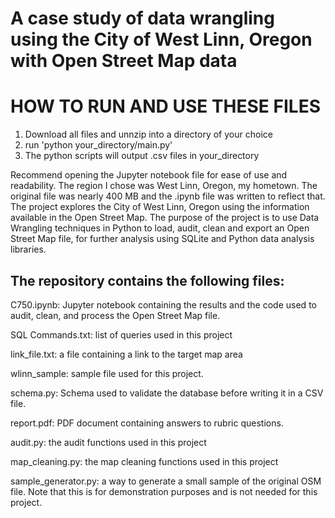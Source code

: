 # A case study of data wrangling using the City of West Linn, Oregon with Open Street Map data

# HOW TO RUN AND USE THESE FILES
1. Download all files and unnzip into a directory of your choice
2. run 'python your_directory/main.py'
3. The python scripts will output .csv files in your_directory


Recommend opening the Jupyter notebook file for ease of use and readability. The region I chose was West Linn, Oregon, my hometown. The original file was nearly 400 MB and the .ipynb file was written to reflect that. The project explores the City of West Linn, Oregon using the information available in the Open Street Map. The purpose of the project is to use Data Wrangling techniques in Python to load, audit, clean and export an Open Street Map file, for further analysis using SQLite and Python data analysis libraries. 

## The repository contains the following files:

C750.ipynb: Jupyter notebook containing the results and the code used to audit, clean, and process the Open Street Map file.

SQL Commands.txt: list of queries used in this project

link_file.txt: a file containing a link to the target map area

wlinn_sample: sample file used for this project.

schema.py: Schema used to validate the database before writing it in a CSV file.

report.pdf: PDF document containing answers to rubric questions.

audit.py: the audit functions used in this project

map_cleaning.py: the map cleaning functions used in this project

sample_generator.py: a way to generate a small sample of the original OSM file. Note that this is for demonstration purposes and is not needed for this project. 
